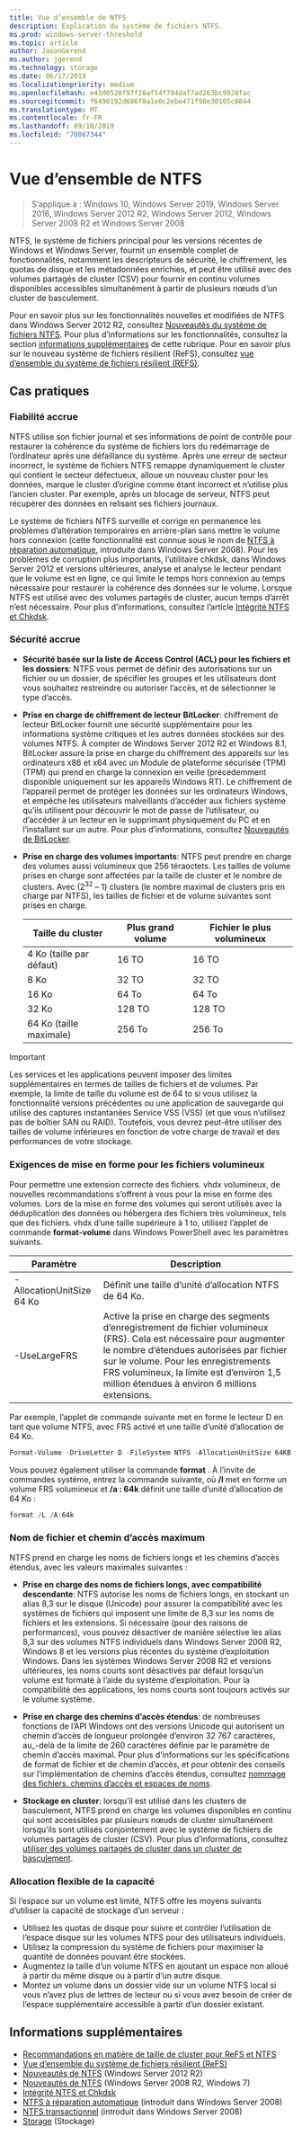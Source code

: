 ```yaml
---
title: Vue d’ensemble de NTFS
description: Explication du système de fichiers NTFS.
ms.prod: windows-server-threshold
ms.topic: article
author: JasonGerend
ms.author: jgerend
ms.technology: storage
ms.date: 06/17/2019
ms.localizationpriority: medium
ms.openlocfilehash: e43d0520f97f28af54f794daf7ad263bc9928fac
ms.sourcegitcommit: f6490192d686f0a1e0c2ebe471f98e30105c0844
ms.translationtype: MT
ms.contentlocale: fr-FR
ms.lasthandoff: 09/10/2019
ms.locfileid: "70867344"
---
```

# <a name="ntfs-overview"></a>Vue d’ensemble de NTFS

>S’applique à : Windows 10, Windows Server 2019, Windows Server 2016, Windows Server 2012 R2, Windows Server 2012, Windows Server 2008 R2 et Windows Server 2008

NTFS, le système de fichiers principal pour les versions récentes de Windows et Windows Server, fournit un ensemble complet de fonctionnalités, notamment les descripteurs de sécurité, le chiffrement, les quotas de disque et les métadonnées enrichies, et peut être utilisé avec des volumes partagés de cluster (CSV) pour fournir en continu volumes disponibles accessibles simultanément à partir de plusieurs nœuds d’un cluster de basculement.

Pour en savoir plus sur les fonctionnalités nouvelles et modifiées de NTFS dans Windows Server 2012 R2, consultez [Nouveautés du système de fichiers NTFS](https://docs.microsoft.com/previous-versions/windows/it-pro/windows-server-2012-r2-and-2012/dn466520(v%3dws.11)). Pour plus d’informations sur les fonctionnalités, consultez la section [informations supplémentaires](#additional-information) de cette rubrique. Pour en savoir plus sur le nouveau système de fichiers résilient (ReFS), consultez [vue d’ensemble du système de fichiers résilient (REFS)](../refs/refs-overview.md).

## <a name="practical-applications"></a>Cas pratiques

### <a name="increased-reliability"></a>Fiabilité accrue

NTFS utilise son fichier journal et ses informations de point de contrôle pour restaurer la cohérence du système de fichiers lors du redémarrage de l’ordinateur après une défaillance du système. Après une erreur de secteur incorrect, le système de fichiers NTFS remappe dynamiquement le cluster qui contient le secteur défectueux, alloue un nouveau cluster pour les données, marque le cluster d’origine comme étant incorrect et n’utilise plus l’ancien cluster. Par exemple, après un blocage de serveur, NTFS peut récupérer des données en relisant ses fichiers journaux.

Le système de fichiers NTFS surveille et corrige en permanence les problèmes d’altération temporaires en arrière-plan sans mettre le volume hors connexion (cette fonctionnalité est connue sous le nom de [NTFS à réparation automatique](https://docs.microsoft.com/previous-versions/windows/it-pro/windows-server-2008-R2-and-2008/cc771388(v=ws.10)), introduite dans Windows Server 2008). Pour les problèmes de corruption plus importants, l’utilitaire chkdsk, dans Windows Server 2012 et versions ultérieures, analyse et analyse le lecteur pendant que le volume est en ligne, ce qui limite le temps hors connexion au temps nécessaire pour restaurer la cohérence des données sur le volume. Lorsque NTFS est utilisé avec des volumes partagés de cluster, aucun temps d’arrêt n’est nécessaire. Pour plus d’informations, consultez l’article [Intégrité NTFS et Chkdsk](https://docs.microsoft.com/previous-versions/windows/it-pro/windows-server-2012-r2-and-2012/hh831536(v%3dws.11)).

### <a name="increased-security"></a>Sécurité accrue

- **Sécurité basée sur la liste de Access Control (ACL) pour les fichiers et les dossiers**: NTFS vous permet de définir des autorisations sur un fichier ou un dossier, de spécifier les groupes et les utilisateurs dont vous souhaitez restreindre ou autoriser l’accès, et de sélectionner le type d’accès.

- **Prise en charge de chiffrement de lecteur BitLocker**: chiffrement de lecteur BitLocker fournit une sécurité supplémentaire pour les informations système critiques et les autres données stockées sur des volumes NTFS. À compter de Windows Server 2012 R2 et Windows 8.1, BitLocker assure la prise en charge du chiffrement des appareils sur les ordinateurs x86 et x64 avec un Module de plateforme sécurisée (TPM) (TPM) qui prend en charge la connexion en veille (précédemment disponible uniquement sur les appareils Windows RT). Le chiffrement de l’appareil permet de protéger les données sur les ordinateurs Windows, et empêche les utilisateurs malveillants d’accéder aux fichiers système qu’ils utilisent pour découvrir le mot de passe de l’utilisateur, ou d’accéder à un lecteur en le supprimant physiquement du PC et en l’installant sur un autre. Pour plus d’informations, consultez [Nouveautés de BitLocker](https://docs.microsoft.com/previous-versions/windows/it-pro/windows-server-2012-r2-and-2012/dn306081(v%3dws.11)).

- **Prise en charge des volumes importants**: NTFS peut prendre en charge des volumes aussi volumineux que 256 téraoctets. Les tailles de volume prises en charge sont affectées par la taille de cluster et le nombre de clusters. Avec (2<sup>32</sup> – 1) clusters (le nombre maximal de clusters pris en charge par NTFS), les tailles de fichier et de volume suivantes sont prises en charge.

  |Taille du cluster|Plus grand volume|Fichier le plus volumineux|
  |---|---|---|
  |4 Ko (taille par défaut)|16 TO|16 TO|
  |8 Ko|32 TO|32 TO|
  |16 Ko|64 To|64 To|
  |32 Ko|128 TO|128 TO|
  |64 Ko (taille maximale)|256 To|256 To|

>[!IMPORTANT]
>Les services et les applications peuvent imposer des limites supplémentaires en termes de tailles de fichiers et de volumes. Par exemple, la limite de taille du volume est de 64 to si vous utilisez la fonctionnalité versions précédentes ou une application de sauvegarde qui utilise des captures instantanées Service VSS (VSS) (et que vous n’utilisez pas de boîtier SAN ou RAID). Toutefois, vous devrez peut-être utiliser des tailles de volume inférieures en fonction de votre charge de travail et des performances de votre stockage.

### <a name="formatting-requirements-for-large-files"></a>Exigences de mise en forme pour les fichiers volumineux

Pour permettre une extension correcte des fichiers. vhdx volumineux, de nouvelles recommandations s’offrent à vous pour la mise en forme des volumes. Lors de la mise en forme des volumes qui seront utilisés avec la déduplication des données ou hébergera des fichiers très volumineux, tels que des fichiers. vhdx d’une taille supérieure à 1 to, utilisez l’applet de commande **format-volume** dans Windows PowerShell avec les paramètres suivants.

|Paramètre|Description|
|---|---|
|-AllocationUnitSize 64 Ko|Définit une taille d’unité d’allocation NTFS de 64 Ko.|
|-UseLargeFRS|Active la prise en charge des segments d’enregistrement de fichier volumineux (FRS). Cela est nécessaire pour augmenter le nombre d’étendues autorisées par fichier sur le volume. Pour les enregistrements FRS volumineux, la limite est d’environ 1,5 million étendues à environ 6 millions extensions.|

Par exemple, l’applet de commande suivante met en forme le lecteur D en tant que volume NTFS, avec FRS activé et une taille d’unité d’allocation de 64 Ko.

```PowerShell
Format-Volume -DriveLetter D -FileSystem NTFS -AllocationUnitSize 64KB -UseLargeFRS
```

Vous pouvez également utiliser la commande **format** . À l’invite de commandes système, entrez la commande suivante, où **/l** met en forme un volume FRS volumineux et **/a : 64k** définit une taille d’unité d’allocation de 64 Ko :

```PowerShell
format /L /A:64k
```

### <a name="maximum-file-name-and-path"></a>Nom de fichier et chemin d’accès maximum

NTFS prend en charge les noms de fichiers longs et les chemins d’accès étendus, avec les valeurs maximales suivantes :

- **Prise en charge des noms de fichiers longs, avec compatibilité descendante**: NTFS autorise les noms de fichiers longs, en stockant un alias 8,3 sur le disque (Unicode) pour assurer la compatibilité avec les systèmes de fichiers qui imposent une limite de 8,3 sur les noms de fichiers et les extensions. Si nécessaire (pour des raisons de performances), vous pouvez désactiver de manière sélective les alias 8,3 sur des volumes NTFS individuels dans Windows Server 2008 R2, Windows 8 et les versions plus récentes du système d’exploitation Windows.
  Dans les systèmes Windows Server 2008 R2 et versions ultérieures, les noms courts sont désactivés par défaut lorsqu’un volume est formaté à l’aide du système d’exploitation. Pour la compatibilité des applications, les noms courts sont toujours activés sur le volume système.

- **Prise en charge des chemins d’accès étendus**: de nombreuses fonctions de l’API Windows ont des versions Unicode qui autorisent un chemin d’accès de longueur prolongée d’environ 32 767 caractères, au\_-delà de la limite de 260 caractères définie par le paramètre de chemin d’accès maximal. Pour plus d’informations sur les spécifications de format de fichier et de chemin d’accès, et pour obtenir des conseils sur l’implémentation de chemins d’accès étendus, consultez [nommage des fichiers, chemins d’accès et espaces de noms](https://msdn.microsoft.com/library/windows/desktop/aa365247).

- **Stockage en cluster**: lorsqu’il est utilisé dans les clusters de basculement, NTFS prend en charge les volumes disponibles en continu qui sont accessibles par plusieurs nœuds de cluster simultanément lorsqu’ils sont utilisés conjointement avec le système de fichiers de volumes partagés de cluster (CSV). Pour plus d’informations, consultez [utiliser des volumes partagés de cluster dans un cluster de basculement](../../failover-clustering/failover-cluster-csvs.md).

### <a name="flexible-allocation-of-capacity"></a>Allocation flexible de la capacité

Si l’espace sur un volume est limité, NTFS offre les moyens suivants d’utiliser la capacité de stockage d’un serveur :

- Utilisez les quotas de disque pour suivre et contrôler l’utilisation de l’espace disque sur les volumes NTFS pour des utilisateurs individuels.
- Utilisez la compression du système de fichiers pour maximiser la quantité de données pouvant être stockées.
- Augmentez la taille d’un volume NTFS en ajoutant un espace non alloué à partir du même disque ou à partir d’un autre disque.
- Montez un volume dans un dossier vide sur un volume NTFS local si vous n’avez plus de lettres de lecteur ou si vous avez besoin de créer de l’espace supplémentaire accessible à partir d’un dossier existant.

## <a name="additional-information"></a>Informations supplémentaires

- [Recommandations en matière de taille de cluster pour ReFS et NTFS](https://techcommunity.microsoft.com/t5/Storage-at-Microsoft/Cluster-size-recommendations-for-ReFS-and-NTFS/ba-p/425960)
- [Vue d’ensemble du système de fichiers résilient (ReFS)](../refs/refs-overview.md)
- [Nouveautés de NTFS](https://docs.microsoft.com/previous-versions/windows/it-pro/windows-server-2012-r2-and-2012/dn466520(v%3dws.11)) (Windows Server 2012 R2)
- [Nouveautés de NTFS](https://docs.microsoft.com/previous-versions/windows/it-pro/windows-server-2008-R2-and-2008/ff383236(v=ws.10)) (Windows Server 2008 R2, Windows 7)
- [Intégrité NTFS et Chkdsk](https://docs.microsoft.com/previous-versions/windows/it-pro/windows-server-2012-r2-and-2012/hh831536(v%3dws.11))
- [NTFS à réparation automatique](https://docs.microsoft.com/previous-versions/windows/it-pro/windows-server-2008-R2-and-2008/cc771388(v=ws.10)) (introduit dans Windows Server 2008)
- [NTFS transactionnel](https://docs.microsoft.com/previous-versions/windows/it-pro/windows-server-2008-r2-and-2008/cc730726(v%3dws.10)) (introduit dans Windows Server 2008)
- [Storage](../storage.md) (Stockage)